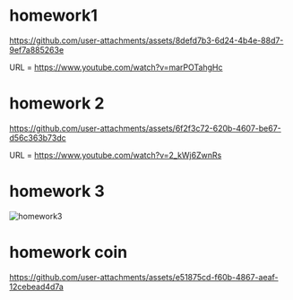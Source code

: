 # homework1


https://github.com/user-attachments/assets/8defd7b3-6d24-4b4e-88d7-9ef7a885263e

URL = https://www.youtube.com/watch?v=marPOTahgHc

# homework 2





https://github.com/user-attachments/assets/6f2f3c72-620b-4607-be67-d56c363b73dc


URL = https://www.youtube.com/watch?v=2_kWj6ZwnRs

# homework 3
![homework3](https://github.com/user-attachments/assets/c9d3e6af-8144-40c8-b330-8cb074176fe7)



# homework coin
https://github.com/user-attachments/assets/e51875cd-f60b-4867-aeaf-12cebead4d7a

